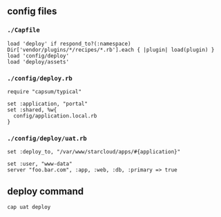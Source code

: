 ## config files

### `./Capfile`
	load 'deploy' if respond_to?(:namespace)
	Dir['vendor/plugins/*/recipes/*.rb'].each { |plugin| load(plugin) }
	load 'config/deploy'
	load 'deploy/assets'
	


### `./config/deploy.rb`

	require "capsum/typical"
	
	set :application, "portal"
	set :shared, %w{
	  config/application.local.rb
	}


### `./config/deploy/uat.rb`

	set :deploy_to, "/var/www/starcloud/apps/#{application}"
	
	set :user, "www-data"
	server "foo.bar.com", :app, :web, :db, :primary => true


## deploy command

	cap uat deploy
